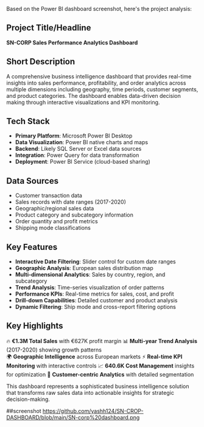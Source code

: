 Based on the Power BI dashboard screenshot, here's the project analysis:

## **Project Title/Headline**
**SN-CORP Sales Performance Analytics Dashboard**

## **Short Description**
A comprehensive business intelligence dashboard that provides real-time insights into sales performance, profitability, and order analytics across multiple dimensions including geography, time periods, customer segments, and product categories. The dashboard enables data-driven decision making through interactive visualizations and KPI monitoring.

## **Tech Stack**
- **Primary Platform**: Microsoft Power BI Desktop
- **Data Visualization**: Power BI native charts and maps
- **Backend**: Likely SQL Server or Excel data sources
- **Integration**: Power Query for data transformation
- **Deployment**: Power BI Service (cloud-based sharing)

## **Data Sources**
- Customer transaction data
- Sales records with date ranges (2017-2020)
- Geographic/regional sales data
- Product category and subcategory information
- Order quantity and profit metrics
- Shipping mode classifications

## **Key Features**
- **Interactive Date Filtering**: Slider control for custom date ranges
- **Geographic Analysis**: European sales distribution map
- **Multi-dimensional Analytics**: Sales by country, region, and subcategory
- **Trend Analysis**: Time-series visualization of order patterns
- **Performance KPIs**: Real-time metrics for sales, cost, and profit
- **Drill-down Capabilities**: Detailed customer and product analysis
- **Dynamic Filtering**: Ship mode and cross-report filtering options

## **Key Highlights**
🔥 **€1.3M Total Sales** with €627K profit margin
📊 **Multi-year Trend Analysis** (2017-2020) showing growth patterns  
🌍 **Geographic Intelligence** across European markets
⚡ **Real-time KPI Monitoring** with interactive controls
📈 **640.6K Cost Management** insights for optimization
🎯 **Customer-centric Analytics** with detailed segmentation

This dashboard represents a sophisticated business intelligence solution that transforms raw sales data into actionable insights for strategic decision-making.

##screenshot
https://github.com/yashh124/SN-CROP-DASHBOARD/blob/main/SN-corp%20dashboard.png
